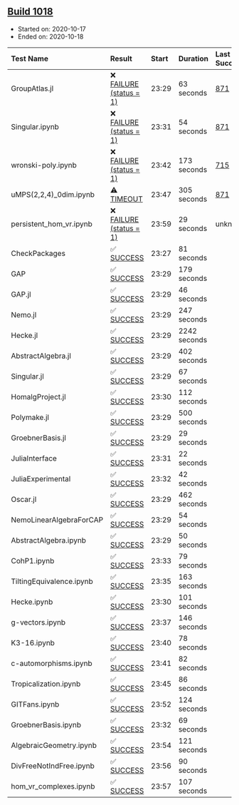 ## [Build 1018](https://oscarci.mathematik.uni-kl.de/job/oscar-stable/1018/)

* Started on: 2020-10-17
* Ended on: 2020-10-18

| Test Name    | Result | Start | Duration | Last Success | First Failure |
|:-------------|:-------|:------|:---------|:-------------|:--------------|
| GroupAtlas.jl | ❌ [FAILURE (status = 1)](https://oscarci.mathematik.uni-kl.de/job/oscar-stable/1018/artifact/logs/build-1018/GroupAtlas.jl.log) | 23:29 | 63 seconds | [871](https://oscarci.mathematik.uni-kl.de/job/oscar-stable/871/) | [872](https://oscarci.mathematik.uni-kl.de/job/oscar-stable/872/) |
| Singular.ipynb | ❌ [FAILURE (status = 1)](https://oscarci.mathematik.uni-kl.de/job/oscar-stable/1018/artifact/logs/build-1018/Singular.ipynb.log) | 23:31 | 54 seconds | [871](https://oscarci.mathematik.uni-kl.de/job/oscar-stable/871/) | [872](https://oscarci.mathematik.uni-kl.de/job/oscar-stable/872/) |
| wronski-poly.ipynb | ❌ [FAILURE (status = 1)](https://oscarci.mathematik.uni-kl.de/job/oscar-stable/1018/artifact/logs/build-1018/wronski-poly.ipynb.log) | 23:42 | 173 seconds | [715](https://oscarci.mathematik.uni-kl.de/job/oscar-stable/715/) | [716](https://oscarci.mathematik.uni-kl.de/job/oscar-stable/716/) |
| uMPS(2,2,4)_0dim.ipynb | ⚠ [TIMEOUT](https://oscarci.mathematik.uni-kl.de/job/oscar-stable/1018/artifact/logs/build-1018/uMPS-2-2-4-_0dim.ipynb.log) | 23:47 | 305 seconds | [871](https://oscarci.mathematik.uni-kl.de/job/oscar-stable/871/) | [872](https://oscarci.mathematik.uni-kl.de/job/oscar-stable/872/) |
| persistent_hom_vr.ipynb | ❌ [FAILURE (status = 1)](https://oscarci.mathematik.uni-kl.de/job/oscar-stable/1018/artifact/logs/build-1018/persistent_hom_vr.ipynb.log) | 23:59 | 29 seconds | unknown | unknown |
| CheckPackages | ✅ [SUCCESS](https://oscarci.mathematik.uni-kl.de/job/oscar-stable/1018/artifact/logs/build-1018/CheckPackages.log) | 23:27 | 81 seconds |  |  |
| GAP | ✅ [SUCCESS](https://oscarci.mathematik.uni-kl.de/job/oscar-stable/1018/artifact/logs/build-1018/GAP.log) | 23:29 | 179 seconds |  |  |
| GAP.jl | ✅ [SUCCESS](https://oscarci.mathematik.uni-kl.de/job/oscar-stable/1018/artifact/logs/build-1018/GAP.jl.log) | 23:29 | 46 seconds |  |  |
| Nemo.jl | ✅ [SUCCESS](https://oscarci.mathematik.uni-kl.de/job/oscar-stable/1018/artifact/logs/build-1018/Nemo.jl.log) | 23:29 | 247 seconds |  |  |
| Hecke.jl | ✅ [SUCCESS](https://oscarci.mathematik.uni-kl.de/job/oscar-stable/1018/artifact/logs/build-1018/Hecke.jl.log) | 23:29 | 2242 seconds |  |  |
| AbstractAlgebra.jl | ✅ [SUCCESS](https://oscarci.mathematik.uni-kl.de/job/oscar-stable/1018/artifact/logs/build-1018/AbstractAlgebra.jl.log) | 23:29 | 402 seconds |  |  |
| Singular.jl | ✅ [SUCCESS](https://oscarci.mathematik.uni-kl.de/job/oscar-stable/1018/artifact/logs/build-1018/Singular.jl.log) | 23:29 | 67 seconds |  |  |
| HomalgProject.jl | ✅ [SUCCESS](https://oscarci.mathematik.uni-kl.de/job/oscar-stable/1018/artifact/logs/build-1018/HomalgProject.jl.log) | 23:30 | 112 seconds |  |  |
| Polymake.jl | ✅ [SUCCESS](https://oscarci.mathematik.uni-kl.de/job/oscar-stable/1018/artifact/logs/build-1018/Polymake.jl.log) | 23:29 | 500 seconds |  |  |
| GroebnerBasis.jl | ✅ [SUCCESS](https://oscarci.mathematik.uni-kl.de/job/oscar-stable/1018/artifact/logs/build-1018/GroebnerBasis.jl.log) | 23:29 | 29 seconds |  |  |
| JuliaInterface | ✅ [SUCCESS](https://oscarci.mathematik.uni-kl.de/job/oscar-stable/1018/artifact/logs/build-1018/JuliaInterface.log) | 23:31 | 22 seconds |  |  |
| JuliaExperimental | ✅ [SUCCESS](https://oscarci.mathematik.uni-kl.de/job/oscar-stable/1018/artifact/logs/build-1018/JuliaExperimental.log) | 23:32 | 42 seconds |  |  |
| Oscar.jl | ✅ [SUCCESS](https://oscarci.mathematik.uni-kl.de/job/oscar-stable/1018/artifact/logs/build-1018/Oscar.jl.log) | 23:29 | 462 seconds |  |  |
| NemoLinearAlgebraForCAP | ✅ [SUCCESS](https://oscarci.mathematik.uni-kl.de/job/oscar-stable/1018/artifact/logs/build-1018/NemoLinearAlgebraForCAP.log) | 23:29 | 54 seconds |  |  |
| AbstractAlgebra.ipynb | ✅ [SUCCESS](https://oscarci.mathematik.uni-kl.de/job/oscar-stable/1018/artifact/logs/build-1018/AbstractAlgebra.ipynb.log) | 23:29 | 50 seconds |  |  |
| CohP1.ipynb | ✅ [SUCCESS](https://oscarci.mathematik.uni-kl.de/job/oscar-stable/1018/artifact/logs/build-1018/CohP1.ipynb.log) | 23:33 | 79 seconds |  |  |
| TiltingEquivalence.ipynb | ✅ [SUCCESS](https://oscarci.mathematik.uni-kl.de/job/oscar-stable/1018/artifact/logs/build-1018/TiltingEquivalence.ipynb.log) | 23:35 | 163 seconds |  |  |
| Hecke.ipynb | ✅ [SUCCESS](https://oscarci.mathematik.uni-kl.de/job/oscar-stable/1018/artifact/logs/build-1018/Hecke.ipynb.log) | 23:30 | 101 seconds |  |  |
| g-vectors.ipynb | ✅ [SUCCESS](https://oscarci.mathematik.uni-kl.de/job/oscar-stable/1018/artifact/logs/build-1018/g-vectors.ipynb.log) | 23:37 | 146 seconds |  |  |
| K3-16.ipynb | ✅ [SUCCESS](https://oscarci.mathematik.uni-kl.de/job/oscar-stable/1018/artifact/logs/build-1018/K3-16.ipynb.log) | 23:40 | 78 seconds |  |  |
| c-automorphisms.ipynb | ✅ [SUCCESS](https://oscarci.mathematik.uni-kl.de/job/oscar-stable/1018/artifact/logs/build-1018/c-automorphisms.ipynb.log) | 23:41 | 82 seconds |  |  |
| Tropicalization.ipynb | ✅ [SUCCESS](https://oscarci.mathematik.uni-kl.de/job/oscar-stable/1018/artifact/logs/build-1018/Tropicalization.ipynb.log) | 23:45 | 86 seconds |  |  |
| GITFans.ipynb | ✅ [SUCCESS](https://oscarci.mathematik.uni-kl.de/job/oscar-stable/1018/artifact/logs/build-1018/GITFans.ipynb.log) | 23:52 | 124 seconds |  |  |
| GroebnerBasis.ipynb | ✅ [SUCCESS](https://oscarci.mathematik.uni-kl.de/job/oscar-stable/1018/artifact/logs/build-1018/GroebnerBasis.ipynb.log) | 23:32 | 69 seconds |  |  |
| AlgebraicGeometry.ipynb | ✅ [SUCCESS](https://oscarci.mathematik.uni-kl.de/job/oscar-stable/1018/artifact/logs/build-1018/AlgebraicGeometry.ipynb.log) | 23:54 | 121 seconds |  |  |
| DivFreeNotIndFree.ipynb | ✅ [SUCCESS](https://oscarci.mathematik.uni-kl.de/job/oscar-stable/1018/artifact/logs/build-1018/DivFreeNotIndFree.ipynb.log) | 23:56 | 90 seconds |  |  |
| hom_vr_complexes.ipynb | ✅ [SUCCESS](https://oscarci.mathematik.uni-kl.de/job/oscar-stable/1018/artifact/logs/build-1018/hom_vr_complexes.ipynb.log) | 23:57 | 107 seconds |  |  |
